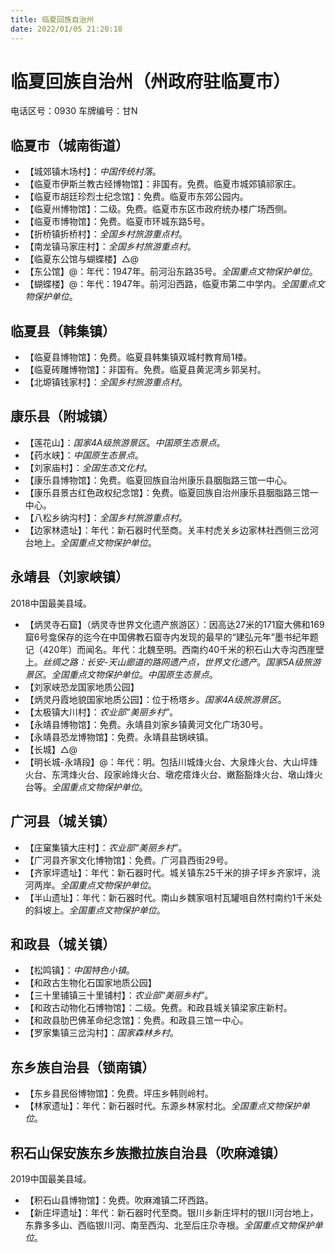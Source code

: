 ```yaml
---
title: 临夏回族自治州
date: 2022/01/05 21:20:18
---
```


# 临夏回族自治州（州政府驻临夏市）
电话区号：0930
车牌编号：甘N
## 临夏市（城南街道）
* 【城郊镇木场村】：*中国传统村落*。
* 【临夏市伊斯兰教古经博物馆】：非国有。免费。临夏市城郊镇祁家庄。
* 【临夏市胡廷珍烈士纪念馆】：免费。临夏市东郊公园内。
* 【临夏州博物馆】：二级。免费。临夏市东区市政府统办楼广场西侧。
* 【临夏市博物馆】：免费。临夏市环城东路5号。
* 【折桥镇折桥村】：*全国乡村旅游重点村*。
* 【南龙镇马家庄村】：*全国乡村旅游重点村*。
* 【临夏东公馆与蝴蝶楼】△@
* 【东公馆】@：年代：1947年。前河沿东路35号。*全国重点文物保护单位*。
* 【蝴蝶楼】@：年代：1947年。前河沿西路，临夏市第二中学内。*全国重点文物保护单位*。

## 临夏县（韩集镇）
* 【临夏县博物馆】：免费。临夏县韩集镇双城村教育局1楼。
* 【临夏砖雕博物馆】：非国有。免费。临夏县黄泥湾乡郭吴村。
* 【北塬镇钱家村】：*全国乡村旅游重点村*。
## 康乐县（附城镇）
* 【莲花山】：*国家4A级旅游景区*。*中国原生态景点*。
* 【药水峡】：*中国原生态景点*。
* 【刘家庙村】：*全国生态文化村*。
* 【康乐县博物馆】：免费。临夏回族自治州康乐县胭脂路三馆一中心。
* 【康乐县景古红色政权纪念馆】：免费。临夏回族自治州康乐县胭脂路三馆一中心。
* 【八松乡纳沟村】：*全国乡村旅游重点村*。
* 【边家林遗址】：年代：新石器时代至商。关丰村虎关乡边家林社西侧三岔河台地上。*全国重点文物保护单位*。
## 永靖县（刘家峡镇）
2018中国最美县域。
* 【炳灵寺石窟】（炳灵寺世界文化遗产旅游区）：因高达27米的171窟大佛和169窟6号龛保存的迄今在中国佛教石窟寺内发现的最早的“建弘元年”墨书纪年题记（420年）而闻名。年代：北魏至明。西南约40千米的积石山大寺沟西崖壁上。*丝绸之路：长安-天山廊道的路网遗产点，世界文化遗产*。*国家5A级旅游景区*。*全国重点文物保护单位*。*中国原生态景点*。
* 【刘家峡恐龙国家地质公园】
* 【炳灵丹霞地貌国家地质公园】：位于杨塔乡。*国家4A级旅游景区*。
* 【太极镇大川村】：*农业部“美丽乡村”*。
* 【永靖县博物馆】：免费。永靖县刘家乡镇黄河文化广场30号。
* 【永靖县恐龙博物馆】：免费。永靖县盐锅峡镇。
* 【长城】△@
* 【明长城-永靖段】@：年代：明。包括川城烽火台、大泉烽火台、大山坪烽火台、东湾烽火台、段家岭烽火台、墩疙瘩烽火台、嫩豁豁烽火台、墩山烽火台等。*全国重点文物保护单位*。
## 广河县（城关镇）
* 【庄窠集镇大庄村】：*农业部“美丽乡村”*。
* 【广河县齐家文化博物馆】：免费。广河县西街29号。
* 【齐家坪遗址】：年代：新石器时代。城关镇东25千米的排子坪乡齐家坪，洮河两岸。*全国重点文物保护单位*。
* 【半山遗址】：年代：新石器时代。南山乡魏家咀村瓦罐咀自然村南约1千米处的斜坡上。*全国重点文物保护单位*。
## 和政县（城关镇）
* 【松鸣镇】：*中国特色小镇*。
* 【和政古生物化石国家地质公园】
* 【三十里铺镇三十里铺村】：*农业部“美丽乡村”*。
* 【和政古动物化石博物馆】：二级。免费。和政县城关镇梁家庄新村。
* 【和政县肋巴佛革命纪念馆】：免费。和政县三馆一中心。
* 【罗家集镇三岔沟村】：*国家森林乡村*。
## 东乡族自治县（锁南镇）
* 【东乡县民俗博物馆】：免费。坪庒乡韩则岭村。
* 【林家遗址】：年代：新石器时代。东源乡林家村北。*全国重点文物保护单位*。
## 积石山保安族东乡族撒拉族自治县（吹麻滩镇）
2019中国最美县域。
* 【积石山县博物馆】：免费。吹麻滩镇二环西路。
* 【新庄坪遗址】：年代：新石器时代至商。银川乡新庄坪村的银川河台地上，东靠多多山、西临银川河、南至西沟、北至后庄尕寺根。*全国重点文物保护单位*。